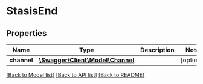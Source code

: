 # StasisEnd

## Properties
Name | Type | Description | Notes
------------ | ------------- | ------------- | -------------
**channel** | [**\Swagger\Client\Model\Channel**](Channel.md) |  | [optional] 

[[Back to Model list]](../README.md#documentation-for-models) [[Back to API list]](../README.md#documentation-for-api-endpoints) [[Back to README]](../README.md)


